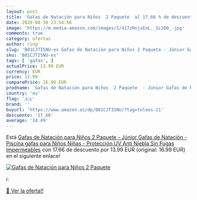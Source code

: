 ```yaml
---
layout: post
title: 'Gafas de Natación para Niños  2 Paquete  al 17.66 % de descuento'
date: 2020-08-30 23:54:56
image: 'https://m.media-amazon.com/images/I/417zHxjsEeL._SL200_.jpg'
comments: true
category: ofertas
author: ring
slug: 'B01CJTISNU-es Gafas de Natación para Niños 2 Paquete - Júnior Gafas de...'
sku: 'B01CJTISNU-es'
tags: [ 'gafas', ]
actualPrice: 13.99 EUR
currency: EUR
price: 13.99
comparePrice: 16.99 EUR
prodname: 'Gafas de Natación para Niños  2 Paquete  - Júnior Gafas de Natación - Piscina gafas para Niños  Niñas - Protección UV  Anti Niebla  Sin Fugas  Impermeables'
country: 'es'
flag: '🇪🇸'
brand: ''
buyurl: 'https://www.amazon.es/dp/B01CJTISNU/?tag=tolees-21'
descuento: '17.66'
average: '14.49'
---
```


Está [Gafas de Natación para Niños  2 Paquete  - Júnior Gafas de Natación - Piscina gafas para Niños  Niñas - Protección UV  Anti Niebla  Sin Fugas  Impermeables](https://www.amazon.es/dp/B01CJTISNU/?tag=tolees-21) con 17.66 de descuento por 13.99 EUR (original: 16.99 EUR) en el siguiente enlace!

[![Gafas de Natación para Niños  2 Paquete ](https://m.media-amazon.com/images/I/417zHxjsEeL._SL200_.jpg)](https://www.amazon.es/dp/B01CJTISNU/?tag=tolees-21)

ℹ️:


[🛒 Ver la oferta!!](https://www.amazon.es/dp/B01CJTISNU/?tag=tolees-21)
